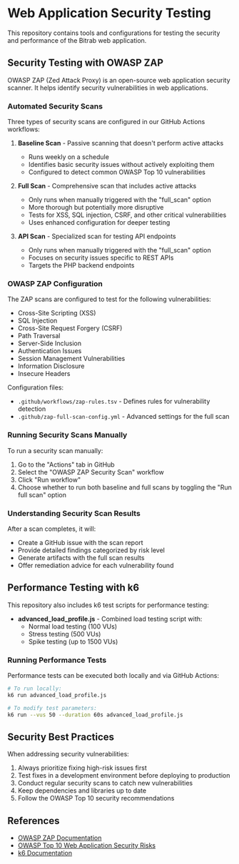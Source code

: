 # Web Application Security Testing

This repository contains tools and configurations for testing the security and performance of the Bitrab web application.

## Security Testing with OWASP ZAP

OWASP ZAP (Zed Attack Proxy) is an open-source web application security scanner. It helps identify security vulnerabilities in web applications.

### Automated Security Scans

Three types of security scans are configured in our GitHub Actions workflows:

1. **Baseline Scan** - Passive scanning that doesn't perform active attacks
   - Runs weekly on a schedule
   - Identifies basic security issues without actively exploiting them
   - Configured to detect common OWASP Top 10 vulnerabilities

2. **Full Scan** - Comprehensive scan that includes active attacks
   - Only runs when manually triggered with the "full_scan" option
   - More thorough but potentially more disruptive
   - Tests for XSS, SQL injection, CSRF, and other critical vulnerabilities
   - Uses enhanced configuration for deeper testing

3. **API Scan** - Specialized scan for testing API endpoints
   - Only runs when manually triggered with the "full_scan" option
   - Focuses on security issues specific to REST APIs
   - Targets the PHP backend endpoints

### OWASP ZAP Configuration

The ZAP scans are configured to test for the following vulnerabilities:

- Cross-Site Scripting (XSS)
- SQL Injection
- Cross-Site Request Forgery (CSRF)
- Path Traversal
- Server-Side Inclusion
- Authentication Issues
- Session Management Vulnerabilities
- Information Disclosure
- Insecure Headers

Configuration files:
- `.github/workflows/zap-rules.tsv` - Defines rules for vulnerability detection
- `.github/zap-full-scan-config.yml` - Advanced settings for the full scan

### Running Security Scans Manually

To run a security scan manually:
1. Go to the "Actions" tab in GitHub
2. Select the "OWASP ZAP Security Scan" workflow
3. Click "Run workflow"
4. Choose whether to run both baseline and full scans by toggling the "Run full scan" option

### Understanding Security Scan Results

After a scan completes, it will:
- Create a GitHub issue with the scan report
- Provide detailed findings categorized by risk level
- Generate artifacts with the full scan results
- Offer remediation advice for each vulnerability found

## Performance Testing with k6

This repository also includes k6 test scripts for performance testing:

- **advanced_load_profile.js** - Combined load testing script with:
  - Normal load testing (100 VUs)
  - Stress testing (500 VUs) 
  - Spike testing (up to 1500 VUs)

### Running Performance Tests

Performance tests can be executed both locally and via GitHub Actions:

```bash
# To run locally:
k6 run advanced_load_profile.js

# To modify test parameters:
k6 run --vus 50 --duration 60s advanced_load_profile.js
```

## Security Best Practices

When addressing security vulnerabilities:

1. Always prioritize fixing high-risk issues first
2. Test fixes in a development environment before deploying to production
3. Conduct regular security scans to catch new vulnerabilities
4. Keep dependencies and libraries up to date
5. Follow the OWASP Top 10 security recommendations

## References

- [OWASP ZAP Documentation](https://www.zaproxy.org/getting-started/)
- [OWASP Top 10 Web Application Security Risks](https://owasp.org/www-project-top-ten/)
- [k6 Documentation](https://k6.io/docs/)